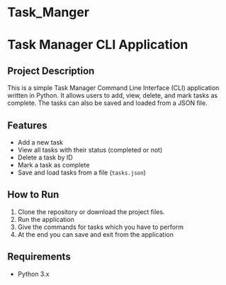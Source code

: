 # Task_Manger
# Task Manager CLI Application

## Project Description
This is a simple Task Manager Command Line Interface (CLI) application written in Python. It allows users to add, view, delete, and mark tasks as complete. The tasks can also be saved and loaded from a JSON file.

## Features
- Add a new task
- View all tasks with their status (completed or not)
- Delete a task by ID
- Mark a task as complete
- Save and load tasks from a file (`tasks.json`)

## How to Run
1. Clone the repository or download the project files.
2. Run the application
3. Give the commands for tasks which you have to perform
4. At the end you can save and exit from the application

## Requirements
- Python 3.x
